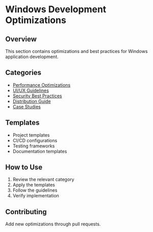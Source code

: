 # Windows Development Optimizations

## Overview
This section contains optimizations and best practices for Windows application development.

## Categories
- [Performance Optimizations](performance_optimizations.md)
- [UI/UX Guidelines](ui_ux_guidelines.md)
- [Security Best Practices](security_best_practices.md)
- [Distribution Guide](distribution_guide.md)
- [Case Studies](case_studies.md)

## Templates
- Project templates
- CI/CD configurations
- Testing frameworks
- Documentation templates

## How to Use
1. Review the relevant category
2. Apply the templates
3. Follow the guidelines
4. Verify implementation

## Contributing
Add new optimizations through pull requests.
